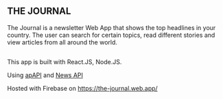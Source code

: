 ## THE JOURNAL

The Journal is a newsletter Web App that shows the top headlines in your country. The user can search for certain topics, read different stories and view articles from all around the world.

##

This app is built with React.JS, Node.JS.

Using [apAPI](https://ipapi.co) and [News API](https://newsapi.org/)

Hosted with Firebase on https://the-journal.web.app/

